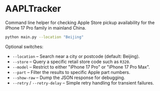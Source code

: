 # AAPLTracker

Command line helper for checking Apple Store pickup availability for the iPhone
17 Pro family in mainland China.

```bash
python main.py --location "Beijing"
```

Optional switches:

- `--location` – Search near a city or postcode (default: Beijing).
- `--store` – Query a specific retail store code such as `R320`.
- `--model` – Restrict to either "iPhone 17 Pro" or "iPhone 17 Pro Max".
- `--part` – Filter the results to specific Apple part numbers.
- `--show-raw` – Dump the JSON response for debugging.
- `--retry` / `--retry-delay` – Simple retry handling for transient failures.
